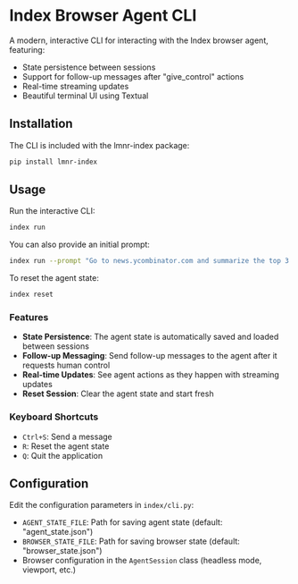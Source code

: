 # Index Browser Agent CLI

A modern, interactive CLI for interacting with the Index browser agent, featuring:

- State persistence between sessions
- Support for follow-up messages after "give_control" actions
- Real-time streaming updates
- Beautiful terminal UI using Textual

## Installation

The CLI is included with the lmnr-index package:

```bash
pip install lmnr-index
```

## Usage

Run the interactive CLI:

```bash
index run
```

You can also provide an initial prompt:

```bash
index run --prompt "Go to news.ycombinator.com and summarize the top 3 articles"
```

To reset the agent state:

```bash
index reset
```

### Features

- **State Persistence**: The agent state is automatically saved and loaded between sessions
- **Follow-up Messaging**: Send follow-up messages to the agent after it requests human control
- **Real-time Updates**: See agent actions as they happen with streaming updates
- **Reset Session**: Clear the agent state and start fresh

### Keyboard Shortcuts

- `Ctrl+S`: Send a message
- `R`: Reset the agent state
- `Q`: Quit the application

## Configuration

Edit the configuration parameters in `index/cli.py`:

- `AGENT_STATE_FILE`: Path for saving agent state (default: "agent_state.json")
- `BROWSER_STATE_FILE`: Path for saving browser state (default: "browser_state.json")
- Browser configuration in the `AgentSession` class (headless mode, viewport, etc.) 